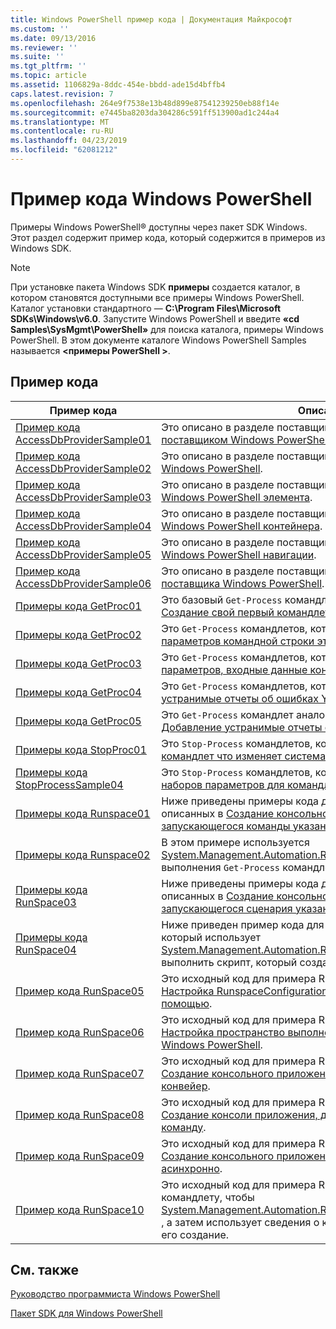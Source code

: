 ```yaml
---
title: Windows PowerShell пример кода | Документация Майкрософт
ms.custom: ''
ms.date: 09/13/2016
ms.reviewer: ''
ms.suite: ''
ms.tgt_pltfrm: ''
ms.topic: article
ms.assetid: 1106829a-8ddc-454e-bbdd-ade15d4bffb4
caps.latest.revision: 7
ms.openlocfilehash: 264e9f7538e13b48d899e87541239250eb88f14e
ms.sourcegitcommit: e7445ba8203da304286c591ff513900ad1c244a4
ms.translationtype: MT
ms.contentlocale: ru-RU
ms.lasthandoff: 04/23/2019
ms.locfileid: "62081212"
---
```

# <a name="windows-powershell-sample-code"></a>Пример кода Windows PowerShell

Примеры Windows PowerShell® доступны через пакет SDK Windows. Этот раздел содержит пример кода, который содержится в примеров из Windows SDK.

> [!NOTE]
> При установке пакета Windows SDK **примеры** создается каталог, в котором становятся доступными все примеры Windows PowerShell. Каталог установки стандартного — **C:\Program Files\Microsoft SDKs\Windows\v6.0**. Запустите Windows PowerShell и введите **«cd Samples\SysMgmt\PowerShell»** для поиска каталога, примеры Windows PowerShell. В этом документе каталоге Windows PowerShell Samples называется  **\<примеры PowerShell >**.

## <a name="sample-code-listing"></a>Пример кода

|Пример кода|Описание|
|-----------------|-----------------|
|[Пример кода AccessDbProviderSample01](./accessdbprovidersample01-code-sample.md)|Это описано в разделе поставщика [создание является базовым поставщиком Windows PowerShell](./creating-a-basic-windows-powershell-provider.md).|
|[Пример кода AccessDbProviderSample02](./accessdbprovidersample02-code-sample.md)|Это описано в разделе поставщика [Создание поставщика диска Windows PowerShell](./creating-a-windows-powershell-drive-provider.md).|
|[Пример кода AccessDbProviderSample03](./accessdbprovidersample03-code-sample.md)|Это описано в разделе поставщика [Создание поставщика Windows PowerShell элемента](./creating-a-windows-powershell-item-provider.md).|
|[Пример кода AccessDbProviderSample04](./accessdbprovidersample04-code-sample.md)|Это описано в разделе поставщика [Создание поставщика Windows PowerShell контейнера](./creating-a-windows-powershell-container-provider.md).|
|[Пример кода AccessDbProviderSample05](./accessdbprovidersample05-code-sample.md)|Это описано в разделе поставщика [Создание поставщика Windows PowerShell навигации](./creating-a-windows-powershell-navigation-provider.md).|
|[Пример кода AccessDbProviderSample06](./accessdbprovidersample06-code-sample.md)|Это описано в разделе поставщика [Создание содержимого поставщика Windows PowerShell](./creating-a-windows-powershell-content-provider.md).|
|[Примеры кода GetProc01](./getproc01-code-samples.md)|Это базовый `Get-Process` командлетов, которые описаны в [Создание свой первый командлет](../cmdlet/creating-a-cmdlet-without-parameters.md).|
|[Примеры кода GetProc02](./getproc02-code-samples.md)|Это `Get-Process` командлетов, которые описаны в [Добавление параметров командной строки этого процесса входа](../cmdlet/adding-parameters-that-process-command-line-input.md).|
|[Примеры кода GetProc03](./getproc03-code-samples.md)|Это `Get-Process` командлетов, которые описаны в [Добавление параметров, входные данные конвейера процесс](../cmdlet/adding-parameters-that-process-pipeline-input.md).|
|[Примеры кода GetProc04](./getproc04-code-samples.md)|Это `Get-Process` командлетов, которые описаны в [Добавление устранимые отчеты об ошибках Your командлету](../cmdlet/adding-non-terminating-error-reporting-to-your-cmdlet.md).|
|[Примеры кода GetProc05](./getproc05-code-samples.md)|Это `Get-Process` командлет аналогичен командлету, описанные в [Добавление устранимые отчеты об ошибках Your командлету](../cmdlet/adding-non-terminating-error-reporting-to-your-cmdlet.md).|
|[Примеры кода StopProc01](./stopproc01-code-samples.md)|Это `Stop-Process` командлетов, которые описаны в [Создание командлет что изменяет система](../cmdlet/creating-a-cmdlet-that-modifies-the-system.md).|
|[Примеры кода StopProcessSample04](./stopprocesssample04-code-samples.md)|Это `Stop-Process` командлетов, которые описаны в [добавление наборов параметров для командлета](../cmdlet/adding-parameter-sets-to-a-cmdlet.md).|
|[Примеры кода Runspace01](./runspace01-code-samples.md)|Ниже приведены примеры кода для пространства выполнения, описанных в [Создание консольного приложения, запускающегося команды указан](http://msdn.microsoft.com/en-us/793a6570-a072-4799-840b-172f28ce620e).|
|[Примеры кода Runspace02](./runspace02-code-samples.md)|В этом примере используется [System.Management.Automation.Runspaceinvoke](/dotnet/api/System.Management.Automation.RunspaceInvoke) класс для выполнения `Get-Process` командлет синхронно.|
|[Примеры кода RunSpace03](./runspace03-code-samples.md)|Ниже приведены примеры кода для пространства выполнения, описанных в [Создание консольного приложения, запускающегося сценария указан](http://msdn.microsoft.com/en-us/a93e6006-36db-4bcc-b9da-c5bebf4ffd68).|
|[Примеры кода RunSpace04](./runspace04-code-samples.md)|Ниже приведен пример кода для пространства выполнения, который использует [System.Management.Automation.Runspaceinvoke](/dotnet/api/System.Management.Automation.RunspaceInvoke) класса, чтобы выполнить скрипт, который создает неустранимую ошибку.|
|[Пример кода RunSpace05](./runspace05-code-sample.md)|Это исходный код для примера Runspace05, описанных в [Настройка RunspaceConfiguration пространство выполнения с помощью](http://msdn.microsoft.com/en-us/42681d19-2d05-4975-befd-afb1990e79b2).|
|[Пример кода RunSpace06](./runspace06-code-sample.md)|Это исходный код для примера Runspace06, описанных в [Настройка пространство выполнения с помощью оснастки Windows PowerShell](http://msdn.microsoft.com/en-us/a7289ee8-9732-49ee-91c7-d533e9538b83).|
|[Пример кода RunSpace07](./runspace07-code-sample.md)|Это исходный код для примера Runspace07, описанных в [Создание консольного приложения, добавляет команд в конвейер](http://msdn.microsoft.com/en-us/01eb7808-e97b-4905-80be-9e2fa38c262e).|
|[Пример кода RunSpace08](./runspace08-code-sample.md)|Это исходный код для примера Runspace08, описанных в [Создание консоли приложения, добавляет параметры в команду](http://msdn.microsoft.com/en-us/848b2b46-60f1-4a86-b448-cfc7c0cccfba).|
|[Пример кода RunSpace09](./runspace09-code-sample.md)|Это исходный код для примера Runspace09, описанных в [Создание консольного приложения, вызывает конвейер асинхронно](http://msdn.microsoft.com/en-us/198c1c94-2a06-457e-93ce-c0d910618e47).|
|[Пример кода RunSpace10](./runspace10-code-sample.md)|Это исходный код для примера Runspace10, который добавляет командлету, чтобы [System.Management.Automation.Runspaces.Runspaceconfiguration](/dotnet/api/System.Management.Automation.Runspaces.RunspaceConfiguration) , а затем использует сведения о конфигурации, измененный на его создание.|

## <a name="see-also"></a>См. также

[Руководство программиста Windows PowerShell](./windows-powershell-programmer-s-guide.md)

[Пакет SDK для Windows PowerShell](../windows-powershell-reference.md)